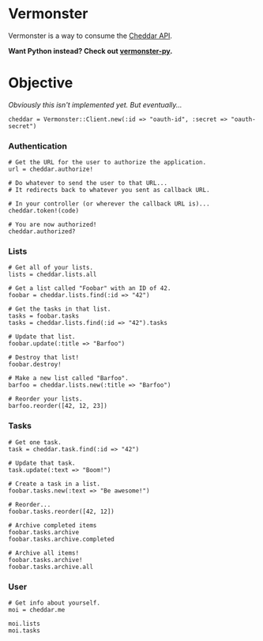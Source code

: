 # Vermonster

Vermonster is a way to consume the [Cheddar API](https://cheddarapp.com/developer).

**Want Python instead? Check out [vermonster-py](https://github.com/jpennell/vermonster-py).**

# Objective

_Obviously this isn't implemented yet. But eventually..._

    cheddar = Vermonster::Client.new(:id => "oauth-id", :secret => "oauth-secret")


### Authentication

    # Get the URL for the user to authorize the application.
    url = cheddar.authorize!

    # Do whatever to send the user to that URL...
    # It redirects back to whatever you sent as callback URL.

    # In your controller (or wherever the callback URL is)...
    cheddar.token!(code)

    # You are now authorized!
    cheddar.authorized?


### Lists

    # Get all of your lists.
    lists = cheddar.lists.all

    # Get a list called "Foobar" with an ID of 42.
    foobar = cheddar.lists.find(:id => "42")

    # Get the tasks in that list.
    tasks = foobar.tasks
    tasks = cheddar.lists.find(:id => "42").tasks

    # Update that list.
    foobar.update(:title => "Barfoo")

    # Destroy that list!
    foobar.destroy!

    # Make a new list called "Barfoo".
    barfoo = cheddar.lists.new(:title => "Barfoo")

    # Reorder your lists.
    barfoo.reorder([42, 12, 23])


### Tasks

    # Get one task.
    task = cheddar.task.find(:id => "42")

    # Update that task.
    task.update(:text => "Boom!")

    # Create a task in a list.
    foobar.tasks.new(:text => "Be awesome!")

    # Reorder...
    foobar.tasks.reorder([42, 12])

    # Archive completed items
    foobar.tasks.archive
    foobar.tasks.archive.completed

    # Archive all items!
    foobar.tasks.archive!
    foobar.tasks.archive.all


### User

    # Get info about yourself.
    moi = cheddar.me

    moi.lists
    moi.tasks
    
